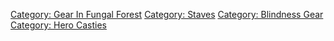 [Category: Gear In Fungal
Forest](Category:_Gear_In_Fungal_Forest "wikilink") [Category:
Staves](Category:_Staves "wikilink") [Category: Blindness
Gear](Category:_Blindness_Gear "wikilink") [Category: Hero
Casties](Category:_Hero_Casties "wikilink")
